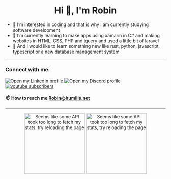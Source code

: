 <h1 align="center">Hi 👋, I'm Robin</h1>

- 👀 I’m interested in coding and that is why i am currently studying software development
- 🌱 I’m currently learning to make apps using xamarin in C# and making websites in HTML, CSS, PHP and jquery and used a little bit of laravel
- 🌱 And I would like to learn something new like rust, python, javascript, typescript or a new database management system

<hr>

### Connect with me:
<p align="left">
  
  <a href="https://www.linkedin.com/in/robin-hollaar-b8ab01230/" target="_blank"><img src="https://img.shields.io/badge/LinkedIn-0095e6?style=for-the-badge&logo=linkedin&logoColor=white" title="Open my LinkedIn profile"></a>
  <a href="https://discordapp.com/users/709759520573882478" target="_blank"><img src="https://img.shields.io/badge/Discord-005380?style=for-the-badge&logo=discord&logoColor=white" title="Open my Discord profile"></a>
  <a href="https://www.youtube.com/channel/UCiBEY1wNNnHYMb7GHaO9nzw?sub_confirmation=1" target="_blank" rel="noopener noreferrer">
       <img alt="youtube subscribers" title="Subscribe to my YouTube channel" src="https://custom-icon-badges.demolab.com/youtube/channel/subscribers/UCiBEY1wNNnHYMb7GHaO9nzw?color=%23E05D44&label=Just Robin FPV&logo=video&logoColor=white&style=for-the-badge&labelColor=CE4630"/>
  </a>
  
  #### 📫 How to reach me Robin@humilis.net
  
</p>

<hr>

 
<p align="center">
  <img style="height: 190px;" src="https://github-readme-stats-sigma-two-42.vercel.app/api?username=Robin-qwerty&show_icons=true&theme=radical" alt="Seems like some API took too long to fetch my stats, try reloading the page"/>
  <img style="height: 190px;" src="https://github-readme-stats-sigma-two-42.vercel.app/api/top-langs/?username=Robin-qwerty&layout=compact&hide=llvm,java" alt="Seems like some API took too long to fetch my stats, try reloading the page"/>
</p>
  
